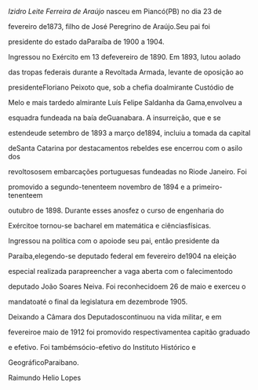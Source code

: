 

*Izidro Leite Ferreira de Araújo* nasceu em Piancó(PB) no dia 23 de

fevereiro de1873, filho de José Peregrino de Araújo.Seu pai foi

presidente do estado daParaíba de 1900 a 1904.



Ingressou no Exército em 13 defevereiro de 1890. Em 1893, lutou aolado

das tropas federais durante a Revoltada Armada, levante de oposição ao

presidenteFloriano Peixoto que, sob a chefia doalmirante Custódio de

Melo e mais tardedo almirante Luís Felipe Saldanha da Gama,envolveu a

esquadra fundeada na baía deGuanabara. A insurreição, que e se

estendeude setembro de 1893 a março de1894, incluiu a tomada da capital

deSanta Catarina por destacamentos rebeldes ese encerrou com o asilo dos

revoltososem embarcações portuguesas fundeadas no Riode Janeiro. Foi

promovido a segundo-tenenteem novembro de 1894 e a primeiro-tenenteem

outubro de 1898. Durante esses anosfez o curso de engenharia do

Exércitoe tornou-se bacharel em matemática e ciênciasfísicas.



Ingressou na política com o apoiode seu pai, então presidente da

Paraíba,elegendo-se deputado federal em fevereiro de1904 na eleição

especial realizada parapreencher a vaga aberta com o falecimentodo

deputado João Soares Neiva. Foi reconhecidoem 26 de maio e exerceu o

mandatoaté o final da legislatura em dezembrode 1905.



Deixando a Câmara dos Deputadoscontinuou na vida militar, e em

fevereiroe maio de 1912 foi promovido respectivamentea capitão graduado

e efetivo. Foi tambémsócio-efetivo do Instituto Histórico e

GeográficoParaibano.



Raimundo Helio Lopes



